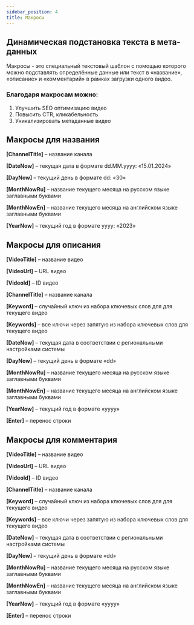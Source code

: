 ```yaml
---
sidebar_position: 4
title: Макросы
---
```


## Динамическая подстановка текста в мета-данных

Макросы - это специальный текстовый шаблон с помощью которого можно подставлять определённые данные или текст в «название», «описание» и «комментарий» в рамках загрузки одного видео.

### Благодаря макросам можно:

1. Улучшить SEO оптимизацию видео
2. Повысить CTR, кликабельность
3. Уникализировать метаданные видео

## Макросы для названия

**[ChannelTitle]** – название канала

**[DateNow]** – текущая дата в формате dd.MM.yyyy: «15.01.2024»

**[DayNow]** – текущий день в формате dd: «30»

**[MonthNowRu]** – название текущего месяца на русском языке заглавными буквами

**[MonthNowEn]** – название текущего месяца на английском языке заглавными буквами

**[YearNow]** – текущий год в формате yyyy: «2023»

## Макросы для описания

**[VideoTitle]** – название видео

**[VideoUrl]** – URL видео

**[VideoId]** – ID видео

**[ChannelTitle]** – название канала

**[Keyword]** – случайный ключ из набора ключевых слов для для текущего видео

**[Keywords]** – все ключи через запятую из набора ключевых слов для текущего видео

**[DateNow]** – текущая дата в соответствии с региональными настройками системы

**[DayNow]** – текущий день в формате «dd»

**[MonthNowRu]** – название текущего месяца на русском языке заглавными буквами

**[MonthNowEn]** – название текущего месяца на английском языке заглавными буквами

**[YearNow]** – текущий год в формате «yyyy»

**[Enter]** – перенос строки

## Макросы для комментария

**[VideoTitle]** – название видео

**[VideoUrl]** – URL видео

**[VideoId]** – ID видео

**[ChannelTitle]** – название канала

**[Keyword]** – случайный ключ из набора ключевых слов для для текущего видео

**[Keywords]** – все ключи через запятую из набора ключевых слов для текущего видео

**[DateNow]** – текущая дата в соответствии с региональными настройками системы

**[DayNow]** – текущий день в формате «dd»

**[MonthNowRu]** – название текущего месяца на русском языке заглавными буквами

**[MonthNowEn]** – название текущего месяца на английском языке заглавными буквами

**[YearNow]** – текущий год в формате «yyyy»

**[Enter]** – перенос строки
